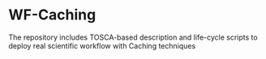 # WF-Caching
The repository includes TOSCA-based description and life-cycle scripts to deploy real scientific workflow with Caching techniques
